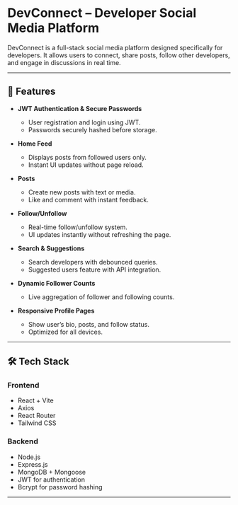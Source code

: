 # DevConnect – Developer Social Media Platform

DevConnect is a full-stack social media platform designed specifically for developers. It allows users to connect, share posts, follow other developers, and engage in discussions in real time.

---

## 🚀 Features

- **JWT Authentication & Secure Passwords**
  - User registration and login using JWT.
  - Passwords securely hashed before storage.

- **Home Feed**
  - Displays posts from followed users only.
  - Instant UI updates without page reload.

- **Posts**
  - Create new posts with text or media.
  - Like and comment with instant feedback.

- **Follow/Unfollow**
  - Real-time follow/unfollow system.
  - UI updates instantly without refreshing the page.

- **Search & Suggestions**
  - Search developers with debounced queries.
  - Suggested users feature with API integration.

- **Dynamic Follower Counts**
  - Live aggregation of follower and following counts.

- **Responsive Profile Pages**
  - Show user’s bio, posts, and follow status.
  - Optimized for all devices.

---

## 🛠️ Tech Stack

### **Frontend**
- React + Vite
- Axios
- React Router
- Tailwind CSS

### **Backend**
- Node.js
- Express.js
- MongoDB + Mongoose
- JWT for authentication
- Bcrypt for password hashing

---



